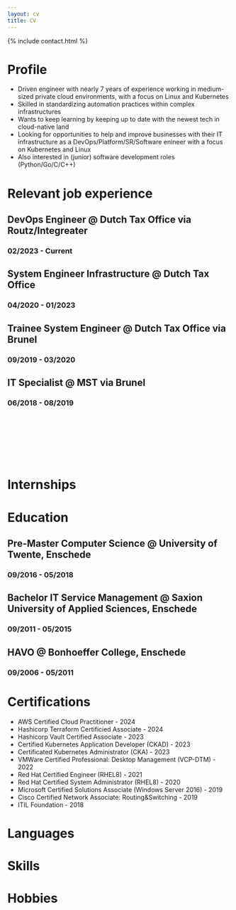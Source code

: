 ```yaml
---
layout: cv
title: CV
---
```


{% include contact.html %}

# Profile

* Driven engineer with nearly 7 years of experience working in medium-sized private cloud environments, with a focus on Linux and Kubernetes
* Skilled in standardizing automation practices within complex infrastructures
* Wants to keep learning by keeping up to date with the newest tech in cloud-native land
* Looking for opportunities to help and improve businesses with their IT infrastructure as a DevOps/Platform/SR/Software enineer with a focus on Kubernetes and Linux
* Also interested in (junior) software development roles (Python/Go/C/C++)

# Relevant job experience

## DevOps Engineer @ Dutch Tax Office via Routz/Integreater
### 02/2023 - Current

## System Engineer Infrastructure @ Dutch Tax Office
### 04/2020 - 01/2023

## Trainee System Engineer @ Dutch Tax Office via Brunel
### 09/2019 - 03/2020

## IT Specialist @ MST via Brunel
### 06/2018 - 08/2019  
<br>
<br>
<br>
<br>
<br>
<br>
  
# Internships  
  
  
  


# Education  


## Pre-Master Computer Science @ University of Twente, Enschede
### 09/2016 - 05/2018

## Bachelor IT Service Management @ Saxion University of Applied Sciences, Enschede
### 09/2011 - 05/2015

## HAVO @ Bonhoeffer College, Enschede
### 09/2006 - 05/2011

# Certifications
- AWS Certified Cloud Practitioner - 2024
- Hashicorp Terraform Certificied Associate - 2024
- Hashicorp Vault Certified Associate - 2023
- Certified Kubernetes Application Developer (CKAD) - 2023
- Certificated Kubernetes Administrator (CKA) - 2023
- VMWare Certified Professional: Desktop Management (VCP-DTM) - 2022
- Red Hat Certified Engineer (RHEL8) - 2021
- Red Hat Certified System Administrator (RHEL8) - 2020
- Microsoft Certified Solutions Associate (Windows Server 2016) - 2019
- Cisco Certified Network Associate: Routing&Switching - 2019
- ITIL Foundation - 2018

# Languages

# Skills

# Hobbies
